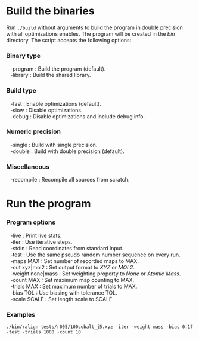 Build the binaries
==================

Run `./build` without arguments to build the program in double precision
with all optimizations enables. The program will be created in the *bin*
directory. The script accepts the following options:

### Binary type

&ensp; -program : Build the program (default).  
&ensp; -library : Build the shared library.  

### Build type

&ensp; -fast : Enable optimizations (default).  
&ensp; -slow : Disable optimizations.  
&ensp; -debug : Disable optimizations and include debug info.  

### Numeric precision

&ensp; -single : Build with single precision.  
&ensp; -double : Build with double precision (default).  

### Miscellaneous

&ensp; -recompile : Recompile all sources from scratch.  

Run the program
===============

### Program options

&ensp; -live : Print live stats.  
&ensp; -iter : Use iterative steps.  
&ensp; -stdin : Read coordinates from standard input.  
&ensp; -test : Use the same pseudo random number sequence on every run.  
&ensp; -maps MAX : Set number of recorded maps to MAX.  
&ensp; -out xyz|mol2 : Set output format to *XYZ* or *MOL2*.  
&ensp; -weight none|mass : Set weighting property to *None* or *Atomic Mass*.  
&ensp; -count MAX : Set maximum map counting to MAX.  
&ensp; -trials MAX : Set maximum number of trials to MAX.  
&ensp; -bias TOL : Use biasing with tolerance TOL.  
&ensp; -scale SCALE : Set length scale to SCALE.  
 
### Examples

    ./bin/ralign tests/r005/100cobalt_j5.xyz -iter -weight mass -bias 0.17 -test -trials 1000 -count 10
